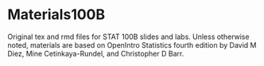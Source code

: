 # Materials100B

Original tex and rmd files for STAT 100B slides and labs. Unless otherwise noted, materials are based on OpenIntro Statistics fourth edition by David M Diez, Mine Cetinkaya-Rundel, and Christopher D Barr. 
